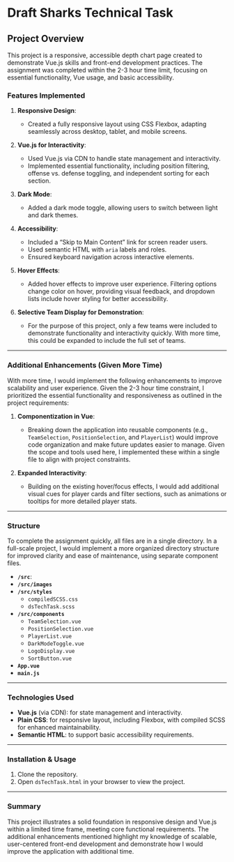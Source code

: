 # Draft Sharks Technical Task

## Project Overview

This project is a responsive, accessible depth chart page created to demonstrate Vue.js skills and front-end development practices. The assignment was completed within the 2-3 hour time limit, focusing on essential functionality, Vue usage, and basic accessibility.

### Features Implemented

1. **Responsive Design**: 
   - Created a fully responsive layout using CSS Flexbox, adapting seamlessly across desktop, tablet, and mobile screens.
   
2. **Vue.js for Interactivity**:
   - Used Vue.js via CDN to handle state management and interactivity.
   - Implemented essential functionality, including position filtering, offense vs. defense toggling, and independent sorting for each section.

3. **Dark Mode**:
   - Added a dark mode toggle, allowing users to switch between light and dark themes.

4. **Accessibility**:
   - Included a “Skip to Main Content” link for screen reader users.
   - Used semantic HTML with `aria` labels and roles.
   - Ensured keyboard navigation across interactive elements.

5. **Hover Effects**:
   - Added hover effects to improve user experience. Filtering options change color on hover, providing visual feedback, and dropdown lists include hover styling for better accessibility.

6. **Selective Team Display for Demonstration**:
   - For the purpose of this project, only a few teams were included to demonstrate functionality and interactivity quickly. With more time, this could be expanded to include the full set of teams.

---

### Additional Enhancements (Given More Time)

With more time, I would implement the following enhancements to improve scalability and user experience. Given the 2-3 hour time constraint, I prioritized the essential functionality and responsiveness as outlined in the project requirements:

1. **Componentization in Vue**:
   - Breaking down the application into reusable components (e.g., `TeamSelection`, `PositionSelection`, and `PlayerList`) would improve code organization and make future updates easier to manage. Given the scope and tools used here, I implemented these within a single file to align with project constraints.

2. **Expanded Interactivity**:
   - Building on the existing hover/focus effects, I would add additional visual cues for player cards and filter sections, such as animations or tooltips for more detailed player stats.

---

### Structure

To complete the assignment quickly, all files are in a single directory. In a full-scale project, I would implement a more organized directory structure for improved clarity and ease of maintenance, using separate component files.

   - **`/src`**:
   - **`/src/images`**
   - **`/src/styles`**
     - `compiledSCSS.css`
     - `dsTechTask.scss`
   - **`/src/components`**
     - `TeamSelection.vue`
     - `PositionSelection.vue`
     - `PlayerList.vue`
     - `DarkModeToggle.vue`
     - `LogoDisplay.vue`
     - `SortButton.vue`
   - **`App.vue`**
   - **`main.js`**

---

### Technologies Used

- **Vue.js** (via CDN): for state management and interactivity.
- **Plain CSS**: for responsive layout, including Flexbox, with compiled SCSS for enhanced maintainability.
- **Semantic HTML**: to support basic accessibility requirements.

---

### Installation & Usage

1. Clone the repository.
2. Open `dsTechTask.html` in your browser to view the project.

---

### Summary

This project illustrates a solid foundation in responsive design and Vue.js within a limited time frame, meeting core functional requirements. The additional enhancements mentioned highlight my knowledge of scalable, user-centered front-end development and demonstrate how I would improve the application with additional time.

